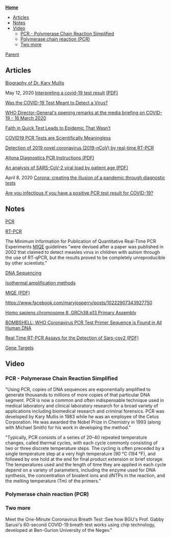 <!-- START doctoc generated TOC please keep comment here to allow auto update -->
<!-- DON'T EDIT THIS SECTION, INSTEAD RE-RUN doctoc TO UPDATE -->
**[Home](#pages/blog/cv19/index)**

- [Articles](#articles)
- [Notes](#notes)
- [Video](#video)
  - [PCR - Polymerase Chain Reaction Simplified](#pcr---polymerase-chain-reaction-simplified)
  - [Polymerase chain reaction (PCR)](#polymerase-chain-reaction-pcr)
  - [Two more](#two-more)

<!-- END doctoc generated TOC please keep comment here to allow auto update -->

[Parent](#pages/blog/cv19/index)

## Articles

[Biography of Dr. Kary Mullis](https://www.karymullis.com/biography.shtml)


May 12, 2020
[Interpreting a covid-19 test result](https://www.bmj.com/content/369/bmj.m1808)
[(PDF)](https://www.bmj.com/content/369/bmj.m1808.full.pdf)


[Was the COVID-19 Test Meant to Detect a Virus?](https://uncoverdc.com/2020/04/07/was-the-covid-19-test-meant-to-detect-a-virus/)

[WHO Director-General's opening remarks at the media briefing on COVID-19 - 16 March 2020](https://www.who.int/dg/speeches/detail/who-director-general-s-opening-remarks-at-the-media-briefing-on-covid-19---16-march-2020)

[Faith in Quick Test Leads to Epidemic That Wasn’t](https://www.nytimes.com/2007/01/22/health/22whoop.html)

[COVID19 PCR Tests are Scientifically Meaningless](https://off-guardian.org/2020/06/27/covid19-pcr-tests-are-scientifically-meaningless/)

[Detection of 2019 novel coronavirus (2019-nCoV) by real-time RT-PCR](https://www.ncbi.nlm.nih.gov/pmc/articles/PMC6988269/)


[Altona Diagnostics PCR Instructions (PDF)](https://altona-diagnostics.com/files/public/Content%20Homepage/-%2002%20RealStar/INS%20-%20RUO%20-%20EN/RealStar%20SARS-CoV-2%20RT-PCR%20Kit%201.0_WEB_RUO_EN-S02.pdf)

[An analysis of SARS-CoV-2 viral load by patient age (PDF)](https://virologie-ccm.charite.de/fileadmin/user_upload/microsites/m_cc05/virologie-ccm/dateien_upload/Weitere_Dateien/Charite_SARS-CoV-2_viral_load_2020-06-02.pdf)

April 8, 2020
[Corona: creating the illusion of a pandemic through diagnostic tests](https://blog.nomorefakenews.com/2020/04/08/corona-creating-illusion-of-pandemic-through-diagnostic-test/)

[Are you infectious if you have a positive PCR test result for COVID-19?](https://www.cebm.net/covid-19/infectious-positive-pcr-test-result-covid-19/)


## Notes

[PCR](https://en.wikipedia.org/wiki/Polymerase_chain_reaction)

[RT-PCR](https://en.wikipedia.org/wiki/Reverse_transcription_polymerase_chain_reaction)

The Minimum Information for Publication of Quantitative Real-Time PCR 
Experiments [MIQE](https://en.wikipedia.org/wiki/MIQE) guidelines "were devised 
after a paper was published in 2002 that claimed to detect measles virus in 
children with autism through the use of RT-qPCR, but the results proved to be 
completely unreproducible by other scientists."

[DNA Sequencing](https://en.wikipedia.org/wiki/DNA_sequencing)

[Isothermal amplification methods](https://en.wikipedia.org/wiki/Variants_of_PCR#Isothermal_amplification_methods)

[MIQE (PDF)](https://www.gene-quantification.de/miqe-bustin-et-al-clin-chem-2009.pdf)

https://www.facebook.com/maryjosperry/posts/10222907343927750


[Homo sapiens chromosome 8, GRCh38.p13 Primary Assembly](https://www.ncbi.nlm.nih.gov/nucleotide/NC_000008.11?report=genbank&log%24=nuclalign&from=63648346&to=63648363)

[BOMBSHELL: WHO Coronavirus PCR Test Primer Sequence is Found in All Human DNA](https://pieceofmindful.com/2020/04/06/bombshell-who-coronavirus-pcr-test-primer-sequence-is-found-in-all-human-dna/)

[Real Time RT-PCR Assays for the Detection of Sars-cov2 (PDF)](https://www.who.int/docs/default-source/coronaviruse/real-time-rt-pcr-assays-for-the-detection-of-sars-cov-2-institut-pasteur-paris.pdf?sfvrsn=3662fcb6_2)

[Gene Targets](https://www.who.int/docs/default-source/coronaviruse/whoinhouseassays.pdf?sfvrsn=de3a76aa_2)


## Video

<div class="video-view" data-id="-PQ4CMP72OE" ></div>


### PCR - Polymerase Chain Reaction Simplified

"Using PCR, copies of DNA sequences are exponentially amplified to generate 
thousands to millions of more copies of that particular DNA segment. PCR is now 
a common and often indispensable technique used in medical laboratory and 
clinical laboratory research for a broad variety of applications including 
biomedical research and criminal forensics. PCR was developed by Kary Mullis 
in 1983 while he was an employee of the Cetus Corporation. He was awarded the 
Nobel Prize in Chemistry in 1993 (along with Michael Smith) for his work in 
developing the method."

<div class="video-view" data-id="uKeMiAZ8Zu4" ></div>


"Typically, PCR consists of a series of 20–40 repeated temperature changes, 
called thermal cycles, with each cycle commonly consisting of two or three 
discrete temperature steps. The cycling is often preceded by a single 
temperature step at a very high temperature (90 °C (194 °F), and followed by 
one hold at the end for final product extension or brief storage. The 
temperatures used and the length of time they are applied in each cycle depend 
on a variety of parameters, including the enzyme used for DNA synthesis, the 
concentration of bivalent ions and dNTPs in the reaction, and the melting 
temperature (Tm) of the primers."


### Polymerase chain reaction (PCR)

<div class="video-view" data-id="aUBJtHwHASA"></div>


### Two more

<div class="video-view" data-id="Vd38iS_W7ww"></div>


Meet the One-Minute Coronavirus Breath Test
:See how BGU's Prof. Gabby Sarusi's 60-second COVID-19 breath test works 
using chip technology, developed at Ben-Gurion University of the Negev."

<div class="video-view" data-id="BGOzDvC6U7c"></div>


